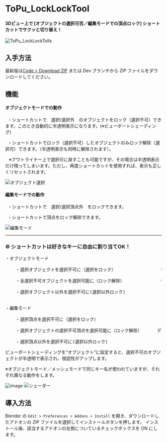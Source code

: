 # ToPu_LockLockTool
#### 3Dビュー上で [オブジェクトの選択可否／編集モードでの頂点ロック] ショートカットでサクッと切り替え！

![ToPu_LockLockTolls](https://github.com/user-attachments/assets/f2cf00fb-0a98-47d0-853e-2c7bb2946127)

## 入手方法
最新版は[Code > Download ZIP](https://github.com/http4211/ToPu_LockLockTool/releases) または Dev ブランチから ZIP ファイルをダウンロードしてください。

## 機能
#### オブジェクトモードでの動作

<p>&nbsp;&nbsp;・ショートカットで　選択/選択外　のオブジェクトをロック（選択不可）できます。このとき自動的に半透明表示になります。(※ビューポートシェーディング)</p>
<p>&nbsp;&nbsp;・ショートカットでロック（選択不可）したオブジェクトのみロック解除（選択可）できます。（半透明表示も同時に解除されます）。</p> 
<p>&nbsp;&nbsp; ※アウトライナー上で選択可に戻すことも可能ですが、その場合は半透明表示だけ残ってしまいます。ただし、再度ショートカットを使用すれば、表示も正しくリセットされます。</p>


![オブジェクト選択](https://github.com/user-attachments/assets/23215f96-ad19-4697-aca5-c4b061597e07)



#### 編集モードでの動作

<p>&nbsp;&nbsp;・ショートカットで　選択/選択頂点外　をロックできます。</p>
<p>&nbsp;&nbsp;・ショートカットで頂点をロック解除できます。</p>

![編集モード](https://github.com/user-attachments/assets/177bf33d-1b38-4245-8974-1c8825148699)


---

### ⚙️ ショートカットは好きなキーに自由に割り当てOK！
<pre>・オブジェクトモード</font>
  
    ・選択オブジェクトを選択不可に（選択をロック）　　　　　　        デフォルトキー:　    4
  
    ・全選択不可オブジェクトを選択可能に（ロック解除）　　　　        デフォルトキー:  alt+4
 
    ・選択オブジェクト以外を選択不可に(選択以外ロック)               デフォルトキー: ctrl+4


・編集モード
  
    ・選択頂点を選択不可に（選択をロック）　　　　　　               デフォルトキー:　    4
 
    ・選択オブジェクトの選択不可頂点を選択可能に（ロック解除）　　　　デフォルトキー:  alt+4
 
    ・選択頂点以外を選択不可に(選択以外ロック)                      デフォルトキー: ctrl+4</pre>


ビューポートシェーディングを“オブジェクト”に設定すると、選択不可のオブジェクトが半透明で表示され、視認性がアップします。

※オブジェクトモード／メッシュモードで同じキー名が使われていますが、それぞれ異なる動作をします。





![image](https://github.com/user-attachments/assets/1a7d50ac-26a1-4e69-8c85-0a51b2a867ff)
![シェーダー](https://github.com/user-attachments/assets/3f1865eb-885e-4da3-8022-4883821b883a)


## 導入方法
Blender の `Edit > Preferences > Addons > Install` を開き、ダウンロードしたアドオンの ZIP ファイルを選択してインストールボタンを押します。 インストール後、該当するアドオンの左側についているチェックボックスを ON にします。

